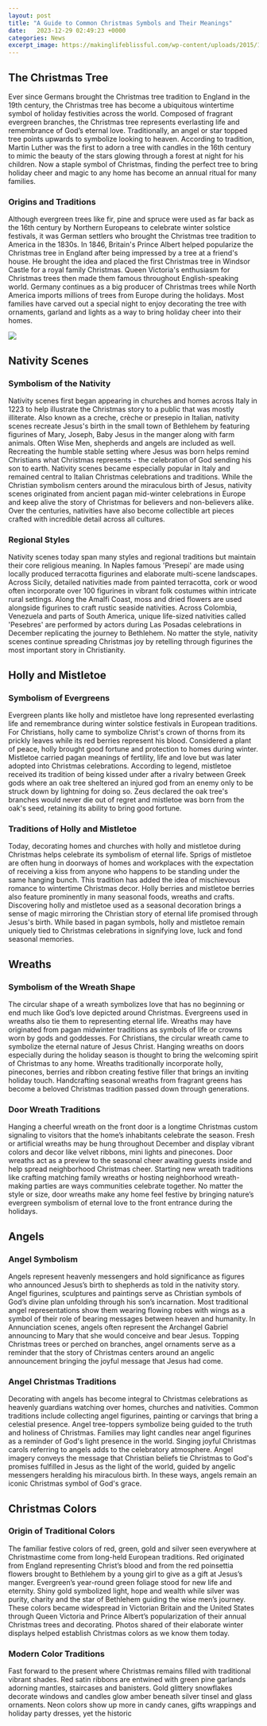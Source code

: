 ```yaml
---
layout: post
title: "A Guide to Common Christmas Symbols and Their Meanings"
date:   2023-12-29 02:49:23 +0000
categories: News
excerpt_image: https://makinglifeblissful.com/wp-content/uploads/2015/11/the-symbols-of-christmas-2.jpg
---
```

## The Christmas Tree
Ever since Germans brought the Christmas tree tradition to England in the 19th century, the Christmas tree has become a ubiquitous wintertime symbol of holiday festivities across the world. Composed of fragrant evergreen branches, the Christmas tree represents everlasting life and remembrance of God’s eternal love. Traditionally, an angel or star topped tree points upwards to symbolize looking to heaven. According to tradition, Martin Luther was the first to adorn a tree with candles in the 16th century to mimic the beauty of the stars glowing through a forest at night for his children. Now a staple symbol of Christmas, finding the perfect tree to bring holiday cheer and magic to any home has become an annual ritual for many families.
### Origins and Traditions
Although evergreen trees like fir, pine and spruce were used as far back as the 16th century by Northern Europeans to celebrate winter solstice festivals, it was German settlers who brought the Christmas tree tradition to America in the 1830s. In 1846, Britain's Prince Albert helped popularize the Christmas tree in England after being impressed by a tree at a friend's house. He brought the idea and placed the first Christmas tree in Windsor Castle for a royal family Christmas. Queen Victoria's enthusiasm for Christmas trees then made them famous throughout English-speaking world. Germany continues as a big producer of Christmas trees while North America imports millions of trees from Europe during the holidays. Most families have carved out a special night to enjoy decorating the tree with ornaments, garland and lights as a way to bring holiday cheer into their homes.

![](https://makinglifeblissful.com/wp-content/uploads/2015/11/the-symbols-of-christmas-2.jpg)
## Nativity Scenes 
### Symbolism of the Nativity 
Nativity scenes first began appearing in churches and homes across Italy in 1223 to help illustrate the Christmas story to a public that was mostly illiterate. Also known as a creche, crèche or presepio in Italian, nativity scenes recreate Jesus's birth in the small town of Bethlehem by featuring figurines of Mary, Joseph, Baby Jesus in the manger along with farm animals. Often Wise Men, shepherds and angels are included as well. Recreating the humble stable setting where Jesus was born helps remind Christians what Christmas represents - the celebration of God sending his son to earth. Nativity scenes became especially popular in Italy and remained central to Italian Christmas celebrations and traditions. While the Christian symbolism centers around the miraculous birth of Jesus, nativity scenes originated from ancient pagan mid-winter celebrations in Europe and keep alive the story of Christmas for believers and non-believers alike. Over the centuries, nativities have also become collectible art pieces crafted with incredible detail across all cultures.
### Regional Styles
Nativity scenes today span many styles and regional traditions but maintain their core religious meaning. In Naples famous 'Presepi' are made using locally produced terracotta figurines and elaborate multi-scene landscapes. Across Sicily, detailed nativities made from painted terracotta, cork or wood often incorporate over 100 figurines in vibrant folk costumes within intricate rural settings. Along the Amalfi Coast, moss and dried flowers are used alongside figurines to craft rustic seaside nativities. Across Colombia, Venezuela and parts of South America, unique life-sized nativities called 'Pesebres' are performed by actors during Las Posadas celebrations in December replicating the journey to Bethlehem. No matter the style, nativity scenes continue spreading Christmas joy by retelling through figurines the most important story in Christianity.
## Holly and Mistletoe
### Symbolism of Evergreens
Evergreen plants like holly and mistletoe have long represented everlasting life and remembrance during winter solstice festivals in European traditions. For Christians, holly came to symbolize Christ's crown of thorns from its prickly leaves while its red berries represent his blood. Considered a plant of peace, holly brought good fortune and protection to homes during winter. Mistletoe carried pagan meanings of fertility, life and love but was later adopted into Christmas celebrations. According to legend, mistletoe received its tradition of being kissed under after a rivalry between Greek gods where an oak tree sheltered an injured god from an enemy only to be struck down by lightning for doing so. Zeus declared the oak tree's branches would never die out of regret and mistletoe was born from the oak's seed, retaining its ability to bring good fortune.
### Traditions of Holly and Mistletoe
Today, decorating homes and churches with holly and mistletoe during Christmas helps celebrate its symbolism of eternal life. Sprigs of mistletoe are often hung in doorways of homes and workplaces with the expectation of receiving a kiss from anyone who happens to be standing under the same hanging bunch. This tradition has added the idea of mischievous romance to wintertime Christmas decor. Holly berries and mistletoe berries also feature prominently in many seasonal foods, wreaths and crafts. Discovering holly and mistletoe used as a seasonal decoration brings a sense of magic mirroring the Christian story of eternal life promised through Jesus's birth. While based in pagan symbols, holly and mistletoe remain uniquely tied to Christmas celebrations in signifying love, luck and fond seasonal memories.
## Wreaths
### Symbolism of the Wreath Shape
The circular shape of a wreath symbolizes love that has no beginning or end much like God’s love depicted around Christmas. Evergreens used in wreaths also tie them to representing eternal life. Wreaths may have originated from pagan midwinter traditions as symbols of life or crowns worn by gods and goddesses. For Christians, the circular wreath came to symbolize the eternal nature of Jesus Christ. Hanging wreaths on doors especially during the holiday season is thought to bring the welcoming spirit of Christmas to any home. Wreaths traditionally incorporate holly, pinecones, berries and ribbon creating festive filler that brings an inviting holiday touch. Handcrafting seasonal wreaths from fragrant greens has become a beloved Christmas tradition passed down through generations.
### Door Wreath Traditions
Hanging a cheerful wreath on the front door is a longtime Christmas custom signaling to visitors that the home’s inhabitants celebrate the season. Fresh or artificial wreaths may be hung throughout December and display vibrant colors and decor like velvet ribbons, mini lights and pinecones. Door wreaths act as a preview to the seasonal cheer awaiting guests inside and help spread neighborhood Christmas cheer. Starting new wreath traditions like crafting matching family wreaths or hosting neighborhood wreath-making parties are ways communities celebrate together. No matter the style or size, door wreaths make any home feel festive by bringing nature’s evergreen symbolism of eternal love to the front entrance during the holidays.
## Angels
### Angel Symbolism  
Angels represent heavenly messengers and hold significance as figures who announced Jesus’s birth to shepherds as told in the nativity story. Angel figurines, sculptures and paintings serve as Christian symbols of God’s divine plan unfolding through his son’s incarnation. Most traditional angel representations show them wearing flowing robes with wings as a symbol of their role of bearing messages between heaven and humanity. In Annunciation scenes, angels often represent the Archangel Gabriel announcing to Mary that she would conceive and bear Jesus. Topping Christmas trees or perched on branches, angel ornaments serve as a reminder that the story of Christmas centers around an angelic announcement bringing the joyful message that Jesus had come. 
### Angel Christmas Traditions
Decorating with angels has become integral to Christmas celebrations as heavenly guardians watching over homes, churches and nativities. Common traditions include collecting angel figurines, painting or carvings that bring a celestial presence. Angel tree-toppers symbolize being guided to the truth and holiness of Christmas. Families may light candles near angel figurines as a reminder of God's light presence in the world. Singing joyful Christmas carols referring to angels adds to the celebratory atmosphere. Angel imagery conveys the message that Christian beliefs tie Christmas to God's promises fulfilled in Jesus as the light of the world, guided by angelic messengers heralding his miraculous birth. In these ways, angels remain an iconic Christmas symbol of God's grace.
## Christmas Colors
### Origin of Traditional Colors 
The familiar festive colors of red, green, gold and silver seen everywhere at Christmastime come from long-held European traditions. Red originated from England representing Christ’s blood and from the red poinsettia flowers brought to Bethlehem by a young girl to give as a gift at Jesus’s manger. Evergreen’s year-round green foliage stood for new life and eternity. Shiny gold symbolized light, hope and wealth while silver was purity, charity and the star of Bethlehem guiding the wise men’s journey. These colors became widespread in Victorian Britain and the United States through Queen Victoria and Prince Albert’s popularization of their annual Christmas trees and decorating. Photos shared of their elaborate winter displays helped establish Christmas colors as we know them today.
### Modern Color Traditions
Fast forward to the present where Christmas remains filled with traditional vibrant shades. Red satin ribbons are entwined with green pine garlands adorning mantles, staircases and banisters. Gold glittery snowflakes decorate windows and candles glow amber beneath silver tinsel and glass ornaments. Neon colors show up more in candy canes, gifts wrappings and holiday party dresses, yet the historic